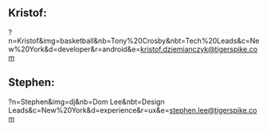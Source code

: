 ## Kristof:
?n=Kristof&img=basketball&nb=Tony%20Crosby&nbt=Tech%20Leads&c=New%20York&d=developer&r=android&e=kristof.dziemianczyk@tigerspike.com

## Stephen:
?n=Stephen&img=dj&nb=Dom Lee&nbt=Design Leads&c=New%20York&d=experience&r=ux&e=stephen.lee@tigerspike.com

